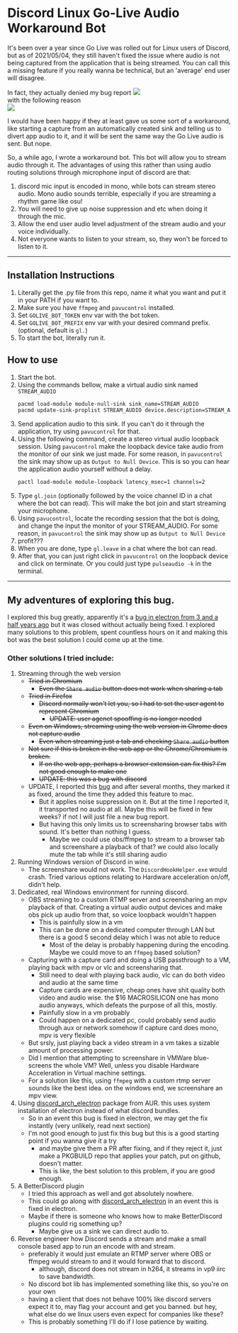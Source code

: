 # Discord Linux Go-Live Audio Workaround Bot 
It's been over a year since Go Live was rolled out for Linux users of Discord, 
but as of 2021/05/04, 
they still haven't fixed the issue where audio is not being captured from the application that is being streamed.
You can call this a missing feature if you really wanna be technical, but an 'average' end user will disagree.

In fact, they actually denied my bug report
![](https://i.imgur.com/nBfuX4q.png)  
with the following reason  
![](https://i.imgur.com/qMBF3PP.png)  

I would have been happy if they at least gave us some sort of a workaround, like starting a capture from an automatically created sink and telling us to divert app audio to it, and it will be sent the same way 
the Go Live audio is sent. But nope.

So, a while ago, I wrote a workaround bot. This bot will allow you to stream audio through it. 
The advantages of using this rather than using audio routing solutions through microphone input of discord are that:
1. discord mic input is encoded in mono, while bots can stream stereo audio. Mono audio sounds terrible, 
   especially if you are streaming a rhythm game like osu!
2. You will need to give up noise suppression and etc when doing it through the mic.
3. Allow the end user audio level adjustment of the stream audio and your voice individually.
4. Not everyone wants to listen to your stream, so, they won't be forced to listen to it.

---

## Installation Instructions

1. Literally get the .py file from this repo, name it what you want and put it in your PATH if you want to.
2. Make sure you have `ffmpeg` and `pavucontrol` installed.
4. Set `GOLIVE_BOT_TOKEN` env var with the bot token.
4. Set `GOLIVE_BOT_PREFIX` env var with your desired command prefix. (optional, default is `gl.`)
5. To start the bot, literally run it.

## How to use
1. Start the bot. 
2. Using the commands bellow, make a virtual audio sink named `STREAM_AUDIO`
    ```sh
    pacmd load-module module-null-sink sink_name=STREAM_AUDIO
    pacmd update-sink-proplist STREAM_AUDIO device.description=STREAM_AUDIO
    ```
3. Send application audio to this sink. If you can't do it through the application, try using `pavucontrol` for that.
4. Using the following command, create a stereo virtual audio loopback session. 
   Using `pavucontrol` make the loopback device take audio from the monitor of our sink we just made. 
   For some reason, in `pavucontrol` the sink may show up as `Output to Null Device`. 
   This is so you can hear the application audio yourself without a delay.
    ```sh
    pactl load-module module-loopback latency_msec=1 channels=2
    ```
5. Type `gl.join` (optionally followed by the voice channel ID in a chat where the bot can read). 
   This will make the bot join and start streaming your microphone.
6. Using `pavucontrol`, locate the recording session that the bot is doing, 
   and change the input the monitor of your STREAM_AUDIO. 
   For some reason, in `pavucontrol` the sink may show up as `Output to Null Device`
7. profit???
8. When you are done, type `gl.leave` in a chat where the bot can read.
9. After that, you can just right click in `pavucontrol` on the loopback device and click on terminate. 
   Or you could just type `pulseaudio -k` in the terminal.

---

## My adventures of exploring this bug.
I explored this bug greatly, 
apparently it's a [bug in electron from 3 and a half years ago](https://github.com/electron/electron/issues/10515) but 
it was closed without actually being fixed.
I explored many solutions to this problem, spent countless hours on it 
and making this bot was the best solution I could come up at the time.
### Other solutions I tried include:
1. Streaming through the web version
    - ~~Tried in Chromium~~
        - ~~Even the `Share audio` button does not work when sharing a tab~~
    - ~~Tried in Firefox~~
        - ~~Discord normally won't let you, so I had to set the user agent to represent Chromium~~
            - ~~UPDATE: user agenet spooffing is no longer needed~~
    - ~~Even on Windows, streaming using the web version in Chrome does not capture audio~~
        - ~~Even when streaming just a tab and checking `Share audio` button~~
    - ~~Not sure if this is broken in the web app or the Chrome/Chromium is broken.~~
        - ~~If on the web app, perhaps a browser extension can fix this? I'm not good enough to make one~~
        - ~~UPDATE: this was a bug with discord~~
    - UPDATE, I reported this [bug](https://bugs.discord.com/T956) and after several months, they marked it as fixed, around the time they added this feature to mac. 
        - But it applies noise suppression on it. But at the time I reported it, it transported no audio at all. Maybe this will be fixed in few weeks? if not I will just file a new bug report.
        - But having this only limits us to screensharing browser tabs with sound. It's better than nothing I guess.
            - Maybe we could use obs/ffmpeg to stream to a browser tab and screenshare a playback of that? we could also locally mute the tab while it's still sharing audio
2. Running Windows version of Discord in wine. 
    - The screenshare would not work. The `DiscordHookHelper.exe` would crash. 
      Tried various options relating to Hardware acceleration on/off, didn't help.
3. Dedicated, real Windows environment for running discord.
    - OBS streaming to a custom RTMP server and screensharing an mpv playback of that. 
      Creating a virtual audio output devices and make obs pick up audio from that, so voice loopback wouldn't happen
        - This is painfully slow in a vm
        - This can be done on a dedicated computer through LAN 
          but there is a good 5 second delay which I was not able to reduce
            - Most of the delay is probably happening during the encoding. 
              Maybe we could move to an `ffmpeg` based solution?
    - Capturing with a capture card and doing a USB passthrough to a VM, 
      playing back with mpv or vlc and screensharing that. 
        - Still need to deal with playing back audio, vlc can do both video and audio at the same time
        - Capture cards are expensive, cheap ones have shit quality both video and audio wise. 
          the $16 MACROSILICON one has mono audio anyways, which defeats the purpose of all this, mostly.
        - Painfully slow in a vm probably
        - Could happen on a dedicated pc, 
          could probably send audio through aux or network somehow if capture card does mono,
          mpv is very flexible
    - But srsly, just playing back a video stream in a vm takes a sizable amount of processing power.
    - Did I mention that attempting to screenshare in VMWare blue-screens the whole VM? Well, unless you disable Hardware Acceleration in Virtual machine settings.
    - For a solution like this, using `ffmpeg` with a custom rtmp server sounds like the best idea. 
      on the windows end, we screenshare an mpv view.
4. Using [discord_arch_electron](https://aur.archlinux.org/packages/discord_arch_electron/) package from AUR. 
   this uses system installation of electron instead of what discord bundles. 
    - So in an event this bug is fixed in electron, we may get the fix instantly (very unlikely, read next section)
    - I'm not good enough to just fix this bug but this is a good starting point if you wanna give it a try
        - and maybe give them a PR after fixing, and if they reject it, 
          just make a PKGBUILD repo that applies your patch, put on github, doesn't matter.
        - This is like, the best solution to this problem, if you are good enough. 
5. A BetterDiscord plugin
    - I tried this approach as well and got absolutely nowhere.
    - This could go along with [discord_arch_electron](https://aur.archlinux.org/packages/discord_arch_electron/) in an event this is fixed in electron.
    - Maybe if there is someone who knows how to make BetterDiscord plugins could rig something up?
        - Maybe give us a sink we can direct audio to.
6. Reverse engineer how Discord sends a stream and make a small console based app to run an encode with and stream.
   - preferably it would just emulate an RTMP server where OBS or ffmpeg would stream to
     and it would forward that to discord.
      - although, discord does not stream in h264, it streams in vp9 iirc to save bandwidth.
   - No discord bot lib has implemented something like this, so you're on your own
   - having a client that does not behave 100% like discord servers expect it to, 
     may flag your account and get you banned. 
     but hey, what else do we linux users even expect for companies like these?
   - This is probably something I'll do if I lose patience by waiting.
   